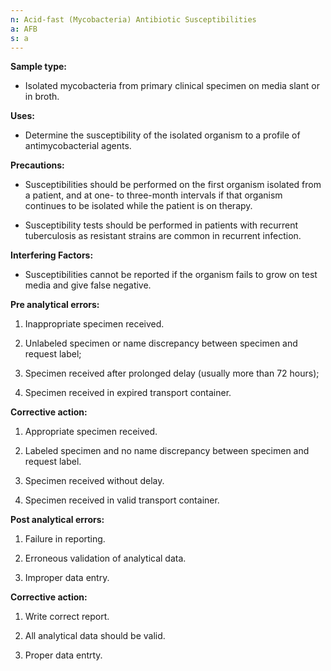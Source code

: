 ```yaml
---
n: Acid-fast (Mycobacteria) Antibiotic Susceptibilities
a: AFB
s: a
---
```



__Sample type:__

-	Isolated mycobacteria from primary clinical specimen on media slant or in broth.

__Uses:__

-	Determine the susceptibility of the isolated organism to a profile of antimycobacterial agents.

__Precautions:__

-	Susceptibilities should be performed on the first organism isolated from a patient, and at one- to three-month intervals if that organism continues to be isolated while the patient is on therapy.

-	Susceptibility tests should be performed in patients with recurrent tuberculosis as resistant strains are common in recurrent infection.

__Interfering Factors:__

-	Susceptibilities cannot be reported if the organism fails to grow on test media and give false negative.

__Pre analytical errors:__

1.	Inappropriate specimen received.

2.	Unlabeled specimen or name discrepancy between specimen and request label;

3.	Specimen received after prolonged delay (usually more than 72 hours); 

4.	Specimen received in expired transport container.

__Corrective action:__

1.	Appropriate specimen received.

2.	Labeled specimen and no name discrepancy between specimen and request label.

3.	Specimen received without delay.

4.	Specimen received in valid transport container.

__Post analytical errors:__

1.	Failure in reporting. 

2.	Erroneous validation of analytical data.

3.	Improper data entry.

__Corrective action:__

1.	Write correct report.

2.	All analytical data should be valid.

3.	Proper data entrty.